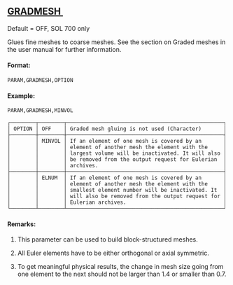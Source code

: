 ## [GRADMESH ](https://help.hexagonmi.com/bundle/MSC_Nastran_2022.4/page/Nastran_Combined_Book/qrg/parameters/TOC.GRADMESH.xhtml)

Default = OFF, SOL 700 only

Glues fine meshes to coarse meshes. See the section on Graded meshes in the user manual for further information.

#### Format:

```nastran
PARAM,GRADMESH,OPTION
```

#### Example:

```nastran
PARAM,GRADMESH,MINVOL
```

```text
┌────────┬────────┬──────────────────────────────────────────────────┐
│ OPTION │ OFF    │ Graded mesh gluing is not used (Character)       │
├────────┼────────┼──────────────────────────────────────────────────┤
│        │ MINVOL │ If an element of one mesh is covered by an       │
│        │        │ element of another mesh the element with the     │
│        │        │ largest volume will be inactivated. It will also │
│        │        │ be removed from the output request for Eulerian  │
│        │        │ archives.                                        │
├────────┼────────┼──────────────────────────────────────────────────┤
│        │ ELNUM  │ If an element of one mesh is covered by an       │
│        │        │ element of another mesh the element with the     │
│        │        │ smallest element number will be inactivated. It  │
│        │        │ will also be removed from the output request for │
│        │        │ Eulerian archives.                               │
└────────┴────────┴──────────────────────────────────────────────────┘
```
#### Remarks:

1. This parameter can be used to build block-structured meshes.

2. All Euler elements have to be either orthogonal or axial symmetric.

3. To get meaningful physical results, the change in mesh size going from one element to the next should not be larger than 1.4 or smaller than 0.7.

